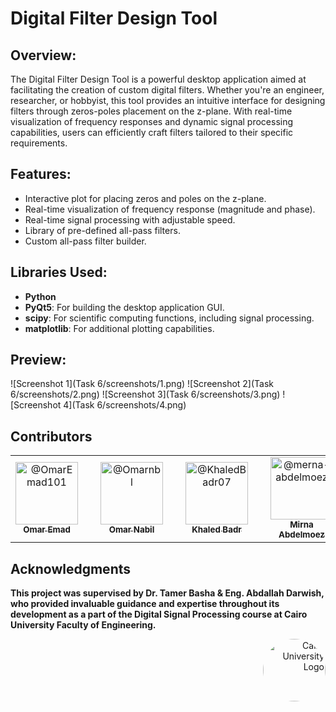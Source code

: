 # Digital Filter Design Tool

## Overview:

The Digital Filter Design Tool is a powerful desktop application aimed at facilitating the creation of custom digital filters. Whether you're an engineer, researcher, or hobbyist, this tool provides an intuitive interface for designing filters through zeros-poles placement on the z-plane. With real-time visualization of frequency responses and dynamic signal processing capabilities, users can efficiently craft filters tailored to their specific requirements.

## Features:

- Interactive plot for placing zeros and poles on the z-plane.
- Real-time visualization of frequency response (magnitude and phase).
- Real-time signal processing with adjustable speed.
- Library of pre-defined all-pass filters.
- Custom all-pass filter builder.


## Libraries Used:

- **Python**
- **PyQt5**: For building the desktop application GUI.
- **scipy**: For scientific computing functions, including signal processing.
- **matplotlib**: For additional plotting capabilities.

## Preview:

![Screenshot 1](Task 6/screenshots/1.png)
![Screenshot 2](Task 6/screenshots/2.png)
![Screenshot 3](Task 6/screenshots/3.png)
![Screenshot 4](Task 6/screenshots/4.png)



## Contributors <a name = "Contributors"></a>

<table>
  <tr>
    <td align="center">
      <div style="text-align:center; margin-right:20px;">
        <a href="https://github.com/OmarEmad101">
          <img src="https://github.com/OmarEmad101.png" width="100px" alt="@OmarEmad101">
          <br>
          <sub><b>Omar Emad</b></sub>
        </a>
      </div>
    </td>
    <td align="center">
      <div style="text-align:center; margin-right:20px;">
        <a href="https://github.com/Omarnbl">
          <img src="https://github.com/Omarnbl.png" width="100px" alt="@Omarnbl">
          <br>
          <sub><b>Omar Nabil</b></sub>
        </a>
      </div>
    </td>
    <td align="center">
      <div style="text-align:center; margin-right:20px;">
        <a href="https://github.com/KhaledBadr07">
          <img src="https://github.com/KhaledBadr07.png" width="100px" alt="@KhaledBadr07">
          <br>
          <sub><b>Khaled Badr</b></sub>
        </a>
      </div>
    </td>
    <td align="center">
      <div style="text-align:center; margin-right:20px;">
        <a href="https://github.com/merna-abdelmoez">
          <img src="https://github.com/merna-abdelmoez.png" width="100px" alt="@merna-abdelmoez">
          <br>
          <sub><b>Mirna Abdelmoez</b></sub>
        </a>
      </div>
    </td>
  </tr>
</table>

## Acknowledgments

**This project was supervised by Dr. Tamer Basha & Eng. Abdallah Darwish, who provided invaluable guidance and expertise throughout its development as a part of the Digital Signal Processing course at Cairo University Faculty of Engineering.**

<div style="text-align: right">
    <img src="https://imgur.com/Wk4nR0m.png" alt="Cairo University Logo" width="100" style="border-radius: 50%;"/>
</div>
